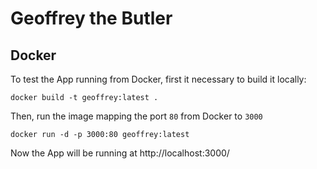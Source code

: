 # Geoffrey the Butler

## Docker

To test the App running from Docker, first it necessary to build it locally:

```shell
docker build -t geoffrey:latest .
```

Then, run the image mapping the port `80` from Docker to `3000`

```shell
docker run -d -p 3000:80 geoffrey:latest
```

Now the App will be running at http://localhost:3000/
